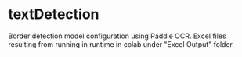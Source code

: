 # textDetection
Border detection model configuration using Paddle OCR. Excel files resulting from running in runtime in colab under "Excel Output" folder.

